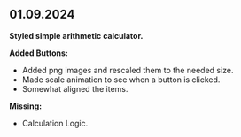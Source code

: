## 01.09.2024

**Styled simple arithmetic calculator.**

**Added Buttons:**
- Added png images and rescaled them to the needed size.
- Made scale animation to see when a button is clicked.
- Somewhat aligned the items.

**Missing:**
- Calculation Logic.
